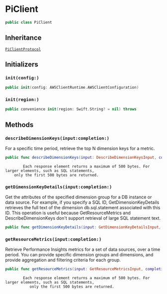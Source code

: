 # PiClient

``` swift
public class PiClient 
```

## Inheritance

[`PiClientProtocol`](/aws-sdk-swift/reference/0.x/AWSPI/PiClientProtocol)

## Initializers

### `init(config:)`

``` swift
public init(config: AWSClientRuntime.AWSClientConfiguration) 
```

### `init(region:)`

``` swift
public convenience init(region: Swift.String? = nil) throws 
```

## Methods

### `describeDimensionKeys(input:completion:)`

For a specific time period, retrieve the top N dimension keys for a
metric.

``` swift
public func describeDimensionKeys(input: DescribeDimensionKeysInput, completion: @escaping (ClientRuntime.SdkResult<DescribeDimensionKeysOutputResponse, DescribeDimensionKeysOutputError>) -> Void)
```

``` 
        Each response element returns a maximum of 500 bytes. For larger elements, such as SQL statements,
    only the first 500 bytes are returned.
```

### `getDimensionKeyDetails(input:completion:)`

Get the attributes of the specified dimension group for a DB instance or data source. For example, if you specify a
SQL ID, GetDimensionKeyDetails retrieves the full text of the dimension db.sql.statement
associated with this ID. This operation is useful because GetResourceMetrics and
DescribeDimensionKeys don't support retrieval of large SQL statement text.

``` swift
public func getDimensionKeyDetails(input: GetDimensionKeyDetailsInput, completion: @escaping (ClientRuntime.SdkResult<GetDimensionKeyDetailsOutputResponse, GetDimensionKeyDetailsOutputError>) -> Void)
```

### `getResourceMetrics(input:completion:)`

Retrieve Performance Insights metrics for a set of data sources, over a time period. You can provide
specific dimension groups and dimensions, and provide aggregation and filtering criteria for
each group.

``` swift
public func getResourceMetrics(input: GetResourceMetricsInput, completion: @escaping (ClientRuntime.SdkResult<GetResourceMetricsOutputResponse, GetResourceMetricsOutputError>) -> Void)
```

``` 
        Each response element returns a maximum of 500 bytes. For larger elements, such as SQL statements,
           only the first 500 bytes are returned.
```
